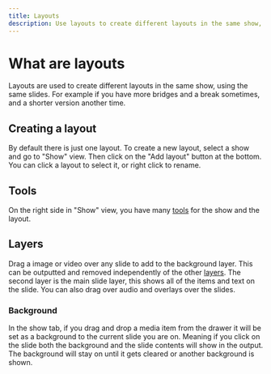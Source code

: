 ```yaml
---
title: Layouts
description: Use layouts to create different layouts in the same show, using the same slides.
---
```


# What are layouts

Layouts are used to create different layouts in the same show, using the same slides. For example if you have more bridges and a break sometimes, and a shorter version another time.

## Creating a layout

By default there is just one layout. To create a new layout, select a show and go to "Show" view. Then click on the "Add layout" button at the bottom. You can click a layout to select it, or right click to rename.

## Tools

On the right side in "Show" view, you have many [tools](tools) for the show and the layout.

## Layers

Drag a image or video over any slide to add to the background layer. This can be outputted and removed independently of the other [layers](output#layers). The second layer is the main slide layer, this shows all of the items and text on the slide. You can also drag over audio and overlays over the slides.

### Background

In the show tab, if you drag and drop a media item from the drawer it will be set as a background to the current slide you are on. Meaning if you click on the slide both the background and the slide contents will show in the output. The background will stay on until it gets cleared or another background is shown.
